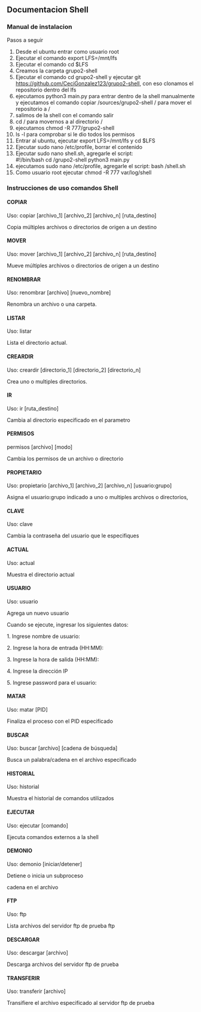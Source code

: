  ## Documentacion Shell
 ### Manual de instalacion 

<p>Pasos a seguir</p>


1. Desde el ubuntu entrar como usuario root
2. Ejecutar el comando export LFS=/mnt/lfs
3. Ejecutar el comando cd $LFS 
4. Creamos la carpeta grupo2-shell 
2. Ejecutar el comando cd grupo2-shell y ejecutar git https://github.com/CeciGonzalez123/grupo2-shell, con eso clonamos el repositorio dentro del lfs
3. ejecutamos python3 main.py para entrar dentro de la shell manualmente y ejecutamos el comando copiar /sources/grupo2-shell / para mover el repositorio a /
4. salimos de la shell con el comando salir
1. cd / para movernos a al directorio /
2. ejecutamos chmod -R 777/grupo2-shell 
3. ls -l para comprobar si le dio todos los permisos
4. Entrar al ubuntu, ejecutar export LFS=/mnt/lfs y cd $LFS
1. Ejecutar sudo nano /etc/profile, borrar el contenido 
2. Ejecutar sudo nano shell.sh, agregarle el script:  
#!/bin/bash
      cd /grupo2-shell
      python3 main.py
3. ejecutamos sudo nano /etc/profile, agregarle el script:
      bash /shell.sh
4. Como usuario root ejecutar  chmod -R 777 var/log/shell
### Instrucciones de uso comandos Shell
 #### COPIAR
 <p>Uso: copiar [archivo_1] [archivo_2] [archivo_n] [ruta_destino]</p>
 <p>Copia múltiples archivos o directorios de origen a un destino</p>

#### MOVER
<p>Uso: mover [archivo_1] [archivo_2] [archivo_n] [ruta_destino]</p>
 <p>Mueve múltiples archivos o directorios de origen a un destino</p>

#### RENOMBRAR
<p>Uso: renombrar [archivo] [nuevo_nombre]</p>
 <p>Renombra un archivo o una carpeta.</p>

 #### LISTAR
 <p>Uso: listar </p>
 <p>Lista el directorio actual.</p>

 #### CREARDIR
 <p>Uso: creardir [directorio_1] [directorio_2] [directorio_n] </p>
 <p>Crea uno o multiples directorios.</p>

 #### IR
 <p>Uso: ir [ruta_destino] </p>
 <p>Cambia al directorio especificado en el parametro</p>

 #### PERMISOS
 <p>permisos [archivo] [modo] </p>
 <p>Cambia los permisos de un archivo o directorio</p>

 #### PROPIETARIO
 <p>Uso: propietario [archivo_1] [archivo_2] [archivo_n] [usuario:grupo]</p>
 <p>Asigna el usuario:grupo indicado a uno o multiples archivos o directorios,</p>

#### CLAVE
<p>Uso: clave </p>
 <p>Cambia la contraseña del usuario que le especifiques</p>

#### ACTUAL
<p>Uso: actual </p>
<p>Muestra el directorio actual </p>

#### USUARIO
<p>Uso: usuario </p>
<p>Agrega un nuevo usuario </p>
<p> Cuando se ejecute, ingresar los siguientes datos:</p>
<p>1.	Ingrese nombre de usuario:</p>
<p>2.	Ingrese la hora de entrada (HH:MM):</p>
<p>3.	Ingrese la hora de salida (HH:MM):</p>
<p>4.	Ingrese la dirección IP </p>
<p>5.	Ingrese password para el usuario: </p>

#### MATAR
<p>Uso: matar [PID] </p>
<p> Finaliza el proceso con el PID especificado</p>

#### BUSCAR
<p>Uso: buscar [archivo] [cadena de búsqueda] </p>
<p> Busca un palabra/cadena en el archivo especificado </p>

#### HISTORIAL
<p>Uso: historial</p>
<p>Muestra el historial de comandos utilizados</p>

#### EJECUTAR
<p>Uso: ejecutar [comando]</p>
<p>Ejecuta comandos externos a la shell</p>

#### DEMONIO
<p>Uso: demonio [iniciar/detener]</p>
<p>Detiene o inicia un subproceso</p>cadena en el archivo 

#### FTP
<p>Uso: ftp</p>
<p>Lista archivos del servidor ftp de prueba ftp</p>

#### DESCARGAR
<p>Uso: descargar [archivo]</p>
<p>Descarga archivos del servidor ftp de prueba</p>

#### TRANSFERIR
<p>Uso: transferir [archivo]</p>
<p>Transifiere el archivo especificado al servidor ftp de prueba</p>







